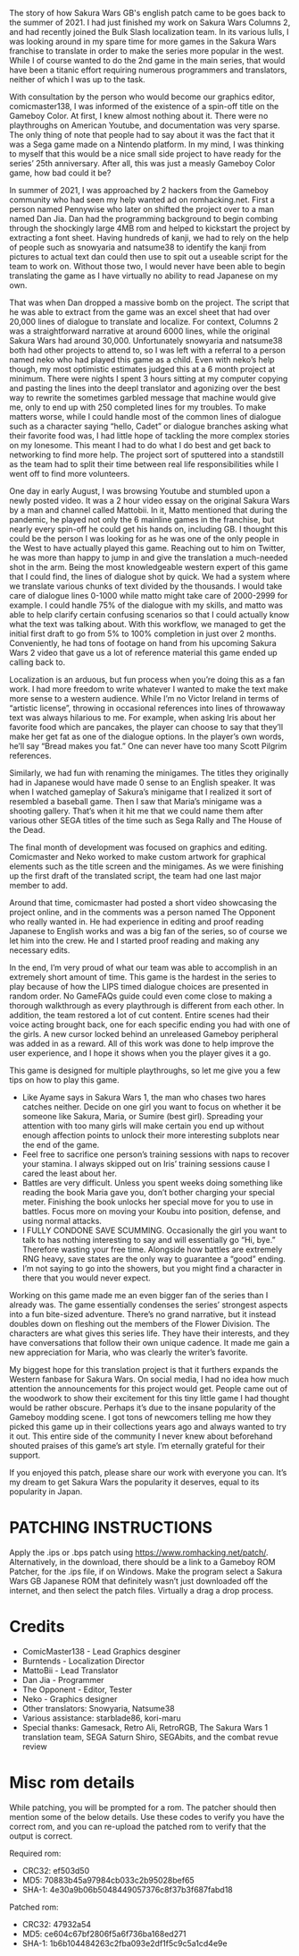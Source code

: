 The story of how Sakura Wars GB's english patch came to be goes back to the summer of 2021. I had just finished my work on Sakura Wars Columns 2, and had recently joined the Bulk Slash localization team. In its various lulls, I was looking around in my spare time for more games in the Sakura Wars franchise to translate in order to make the series more popular in the west. While I of course wanted to do the 2nd game in the main series, that would have been a titanic effort requiring numerous programmers and translators, neither of which I was up to the task.

With consultation by the person who would become our graphics editor, comicmaster138, I was informed of the existence of a spin-off title on the Gameboy Color. At first, I knew almost nothing about it. There were no playthroughs on American Youtube, and documentation was very sparse. The only thing of note that people had to say about it was the fact that it was a Sega game made on a Nintendo platform. In my mind, I was thinking to myself that this would be a nice small side project to have ready for the series’ 25th anniversary. After all, this was just a measly Gameboy Color game, how bad could it be? 

In summer of 2021, I was approached by 2 hackers from the Gameboy community who had seen my help wanted ad on romhacking.net. First a person named Pennywise who later on shifted the project over to a man named Dan Jia. Dan had the programming background to begin combing through the shockingly large 4MB rom and helped to kickstart the project by extracting a font sheet. Having hundreds of kanji, we had to rely on the help of people such as snowyaria and natsume38 to identify the kanji from pictures to actual text dan could then use to spit out a useable script for the team to work on. Without those two, I would never have been able to begin translating the game as I have virtually no ability to read Japanese on my own.

That was when Dan dropped a massive bomb on the project. The script that he was able to extract from the game was an excel sheet that had over 20,000 lines of dialogue to translate and localize. For context, Columns 2 was a straightforward narrative at around 6000 lines, while the original Sakura Wars had around 30,000. Unfortunately snowyaria and natsume38 both had other projects to attend to, so I was left with a referral to a person named neko who had played this game as a child. Even with neko’s help though, my most optimistic estimates judged this at a 6 month project at minimum. There were nights I spent 3 hours sitting at my computer copying and pasting the lines into the deepl translator and agonizing over the best way to rewrite the sometimes garbled message that machine would give me, only to end up with 250 completed lines for my troubles. To make matters worse, while I could handle most of the common lines of dialogue such as a character saying “hello, Cadet” or dialogue branches asking what their favorite food was, I had little hope of tackling the more complex stories on my lonesome. This meant I had to do what I do best and get back to networking to find more help. The project sort of sputtered into a standstill as the team had to split their time between real life responsibilities while I went off to find more volunteers. 

One day in early August, I was browsing Youtube and stumbled upon a newly posted video. It was a 2 hour video essay on the original Sakura Wars by a man and channel called Mattobii. In it, Matto mentioned that during the pandemic, he played not only the 6 mainline games in the franchise, but nearly every spin-off he could get his hands on, including GB. I thought this could be the person I was looking for as he was one of the only people in the West to have actually played this game. Reaching out to him on Twitter, he was more than happy to jump in and give the translation a much-needed shot in the arm. Being the most knowledgeable western expert of this game that I could find, the lines of dialogue shot by quick. We had a system where we translate various chunks of text divided by the thousands. I would take care of dialogue lines 0-1000 while matto might take care of 2000-2999 for example. I could handle 75% of the dialogue with my skills, and matto was able to help clarify certain confusing scenarios so that I could actually know what the text was talking about. With this workflow, we managed to get the initial first draft to go from 5% to 100% completion in just over 2 months. Conveniently, he had tons of footage on hand from his upcoming Sakura Wars 2 video that gave us a lot of reference material this game ended up calling back to.

Localization is an arduous, but fun process when you’re doing this as a fan work. I had more freedom to write whatever I wanted to make the text make more sense to a western audience. While I’m no Victor Ireland in terms of “artistic license”, throwing in occasional references into lines of throwaway text was always hilarious to me. For example, when asking Iris about her favorite food which are pancakes, the player can choose to say that they’ll make her get fat as one of the dialogue options. In the player’s own words, he’ll say “Bread makes you fat.” One can never have too many Scott Pilgrim references.

Similarly, we had fun with renaming the minigames. The titles they originally had in Japanese would have made 0 sense to an English speaker. It was when I watched gameplay of Sakura’s minigame that I realized it sort of resembled a baseball game. Then I saw that Maria’s minigame was a shooting gallery. That’s when it hit me that we could name them after various other SEGA titles of the time such as Sega Rally and The House of the Dead. 

The final month of development was focused on graphics and editing. Comicmaster and Neko worked to make custom artwork for graphical elements such as the title screen and the minigames. As we were finishing up the first draft of the translated script, the team had one last major member to add.

Around that time, comicmaster had posted a short video showcasing the project online, and in the comments was a person named The Opponent who really wanted in. He had experience in editing and proof reading Japanese to English works and was a big fan of the series, so of course we let him into the crew. He and I started proof reading and making any necessary edits.

In the end, I’m very proud of what our team was able to accomplish in an extremely short amount of time. This game is the hardest in the series to play because of how the LIPS timed dialogue choices are presented in random order. No GameFAQs guide could even come close to making a thorough walkthrough as every playthrough is different from each other. In addition, the team restored a lot of cut content. Entire scenes had their voice acting brought back, one for each specific ending you had with one of the girls. A new cursor locked behind an unreleased Gameboy peripheral was added in as a reward. All of this work was done to help improve the user experience, and I hope it shows when you the player gives it a go. 

This game is designed for multiple playthroughs, so let me give you a few tips on how to play this game. 
* Like Ayame says in Sakura Wars 1, the man who chases two hares catches neither. Decide on one girl you want to focus on whether it be someone like Sakura, Maria, or Sumire (best girl). Spreading your attention with too many girls will make certain you end up without enough affection points to unlock their more interesting subplots near the end of the game.
* Feel free to sacrifice one person’s training sessions with naps to recover your stamina. I always skipped out on Iris’ training sessions cause I cared the least about her.
* Battles are very difficult. Unless you spent weeks doing something like reading the book Maria gave you, don’t bother charging your special meter. Finishing the book unlocks her special move for you to use in battles. Focus more on moving your Koubu into position, defense, and using normal attacks.
* I FULLY CONDONE SAVE SCUMMING. Occasionally the girl you want to talk to has nothing interesting to say and will essentially go “Hi, bye.” Therefore wasting your free time. Alongside how battles are extremely RNG heavy, save states are the only way to guarantee a “good” ending.
* I’m not saying to go into the showers, but you might find a character in there that you would never expect. 

Working on this game made me an even bigger fan of the series than I already was. The game essentially condenses the series’ strongest aspects into a fun bite-sized adventure. There’s no grand narrative, but it instead doubles down on fleshing out the members of the Flower Division. The characters are what gives this series life. They have their interests, and they have conversations that follow their own unique cadence. It made me gain a new appreciation for Maria, who was clearly the writer’s favorite. 

My biggest hope for this translation project is that it furthers expands the Western fanbase for Sakura Wars. On social media, I had no idea how much attention the announcements for this project would get. People came out of the woodwork to show their excitement for this tiny little game I had thought would be rather obscure. Perhaps it’s due to the insane popularity of the Gameboy modding scene. I got tons of newcomers telling me how they picked this game up in their collections years ago and always wanted to try it out. This entire side of the community I never knew about beforehand shouted praises of this game’s art style. I’m eternally grateful for their support. 

If you enjoyed this patch, please share our work with everyone you can. It’s my dream to get Sakura Wars the popularity it deserves, equal to its popularity in Japan.

# PATCHING INSTRUCTIONS
Apply the .ips or .bps patch using https://www.romhacking.net/patch/. Alternatively, in the download, there should be a link to a Gameboy ROM Patcher, for the .ips file, if on Windows. Make the program select a Sakura Wars GB Japanese ROM that definitely wasn’t just downloaded off the internet, and then select the patch files. Virtually a drag a drop process.

# Credits
* ComicMaster138 - Lead Graphics desginer
* Burntends - Localization Director
* MattoBii - Lead Translator
* Dan Jia - Programmer
* The Opponent - Editor, Tester
* Neko - Graphics designer
* Other translators: Snowyaria, Natsume38
* Various assistance: starblade86, kori-maru
* Special thanks: Gamesack, Retro Ali, RetroRGB, The Sakura Wars 1 translation team, SEGA Saturn Shiro, SEGAbits, and the combat revue review

# Misc rom details
While patching, you will be prompted for a rom. The patcher should then mention some of the below details. Use these codes to verify you have the correct rom, and you can re-upload the patched rom to verify that the output is correct.

Required rom:
* CRC32: ef503d50
* MD5: 70883b45a97984cb033c2b95028bef65
* SHA-1: 4e30a9b06b5048449057376c8f37b3f687fabd18

Patched rom:
* CRC32: 47932a54
* MD5: ce604c67bf2806f5a6f736ba168ed271
* SHA-1: 1b6b104484263c2fba093e2df1f5c9c5a1cd4e9e